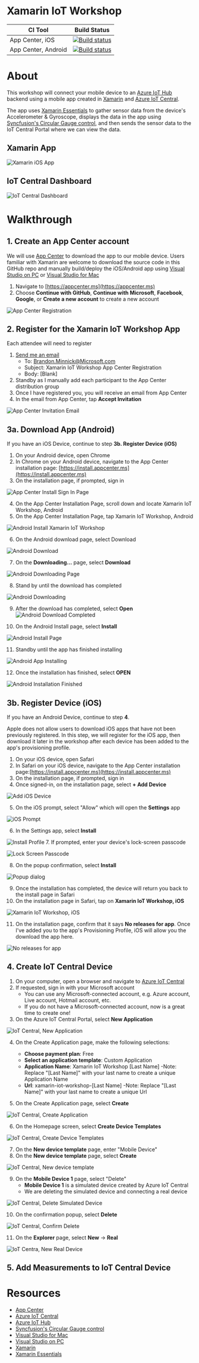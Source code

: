 # Xamarin IoT Workshop

|CI Tool                    |Build Status|
|---------------------------|---|
| App Center, iOS | [![Build status](https://build.appcenter.ms/v0.1/apps/186c8afc-b757-4b79-aca3-3fe0711b7f64/branches/master/badge)](https://appcenter.ms) |
| App Center, Android | [![Build status](https://build.appcenter.ms/v0.1/apps/e149e8f1-80de-4084-953b-83a482e5abd8/branches/master/badge)](https://appcenter.ms) |

# About

This workshop will connect your mobile device to an [Azure IoT Hub](https://azure.microsoft.com/services/iot-hub/?WT.mc_id=XamarinIoTWorkshop-github-bramin) backend using a mobile app created in [Xamarin](https://visualstudio.microsoft.com/xamarin/?WT.mc_id=XamarinIoTWorkshop-github-bramin) and [Azure IoT Central](https://azure.microsoft.com/services/iot-central/?WT.mc_id=XamarinIoTWorkshop-github-bramin).

The app uses [Xamarin Essentials](https://docs.microsoft.com/xamarin/essentials/) to gather sensor data from the device's Accelerometer & Gyroscope, displays the data in the app using [Syncfusion's Circular Gauge control](https://www.syncfusion.com/products/xamarin/circular-gauge), and then sends the sensor data to the IoT Central Portal where we can view the data.

## Xamarin App

![Xamarin iOS App](https://user-images.githubusercontent.com/13558917/42401809-41173f26-812c-11e8-98f4-4703ccc062c3.gif)

## IoT Central Dashboard

![IoT Central Dashboard](https://user-images.githubusercontent.com/13558917/42401851-6ceeae54-812c-11e8-9296-b3ddbf5e8249.png)

# Walkthrough

## 1. Create an App Center account

We will use [App Center](https://appcenter.ms/?WT.mc_id=XamarinIoTWorkshop-github-bramin) to download the app to our mobile device. Users familiar with Xamarin are welcome to download the source code in this GitHub repo and manually build/deploy the iOS/Android app using [Visual Studio on PC](https://visualstudio.microsoft.com/vs/?WT.mc_id=XamarinIoTWorkshop-github-bramin) or [Visual Studio for Mac](https://visualstudio.microsoft.com/vs/mac/?WT.mc_id=XamarinIoTWorkshop-github-bramin)

1. Navigate to [https://appcenter.ms](https://appcenter.ms)
2. Choose **Continue with GitHub**, **Continue with Microsoft**, **Facebook**, **Google**, or **Create a new account** to create a new account

![App Center Registration](https://user-images.githubusercontent.com/13558917/42402275-94801690-812e-11e8-8000-655b7f2f7ae7.png)

## 2. Register for the Xamarin IoT Workshop App

Each attendee will need to register

1. [Send me an email](mailto:brandon.minnick@microsoft.com?subject=Xamarin%20IoT%20Workshop%20App%20Center%20Registration)
    - To: Brandon.Minnick@Microsoft.com
    - Subject: Xamarin IoT Workshop App Center Registration
    - Body: [Blank]
2. Standby as I manually add each participant to the App Center distribution group
3. Once I have registered you, you will receive an email from App Center
4. In the email from App Center, tap **Accept Invitation**

![App Center Invitation Email](https://user-images.githubusercontent.com/13558917/42404139-957c6f64-813b-11e8-8460-bf8ba956b7bc.png)

## 3a. Download App (Android)

If you have an iOS Device, continue to step **3b. Register Device (iOS)**

1. On your Android device, open Chrome
2. In Chrome on your Android device, navigate to the App Center installation page: [https://install.appcenter.ms](https://install.appcenter.ms)
3. On the installation page, if prompted, sign in

![App Center Install Sign In Page](https://user-images.githubusercontent.com/13558917/42402802-ec844b24-8131-11e8-8f5a-affb75895f0b.png)

4. On the App Center Installation Page, scroll down and locate Xamarin IoT Workshop, Android
5. On the App Center Installation Page, tap Xamarin IoT Workshop, Android

![Android Install Xamarin IoT Workshop](https://user-images.githubusercontent.com/13558917/42402804-ecb23b88-8131-11e8-8e06-ced1bb30c6d6.png)

6. On the Android download page, select Download

![Android Download](https://user-images.githubusercontent.com/13558917/42402790-dcba12c8-8131-11e8-9b94-2c83dcf5751c.png)

7. On the **Downloading...** page, select **Download**

![Android Downloading Page](https://user-images.githubusercontent.com/13558917/42402791-dcd78cd6-8131-11e8-99b3-c45a15da4846.png)

8. Stand by until the download has completed

![Android Downloading](https://user-images.githubusercontent.com/13558917/42402792-dcf56ec2-8131-11e8-9906-31d689f6a5c2.png)

9. After the download has completed, select **Open**
![Android Download Completed](https://user-images.githubusercontent.com/13558917/42402808-ed20e876-8131-11e8-9527-e8539cfe4e75.png)

10. On the Android Install page, select **Install**

![Android Install Page](https://user-images.githubusercontent.com/13558917/42402809-ed3a9ab4-8131-11e8-82f5-e3c41db7b03c.png)

11. Standby until the app has finished installing

![Android App Installing](https://user-images.githubusercontent.com/13558917/42402810-ed5b219e-8131-11e8-845f-e172c40d28de.png)

12. Once the installation has finished, select **OPEN**

![Android Installation Finished](https://user-images.githubusercontent.com/13558917/42402811-ed7e4f84-8131-11e8-95f4-e77d67888754.png)

## 3b. Register Device (iOS)

If you have an Android Device, continue to step **4**.

Apple does not allow users to download iOS apps that have not been previously registered. In this step, we will register for the iOS app, then download it later in the workshop after each device has been added to the app's provisioning profile.

1. On your iOS device, open Safari
2. In Safari on your iOS device, navigate to the App Center installation page:[https://install.appcenter.ms](https://install.appcenter.ms)
3. On the installation page, if prompted, sign in
4. Once signed-in, on the installation page, select **+ Add Device**

![Add iOS Device](https://user-images.githubusercontent.com/13558917/42399795-0cbd3152-8124-11e8-857a-d7db238acc17.PNG)

5. On the iOS prompt, select "Allow" which will open the **Settings** app

![iOS Prompt](https://user-images.githubusercontent.com/13558917/42399794-0c95e9ee-8124-11e8-88bf-aaa2634ffe77.PNG)

6. In the Settings app, select **Install**

![Install Profile](https://user-images.githubusercontent.com/13558917/42399793-0c7ae32e-8124-11e8-87f1-3c12d29cfd5f.PNG)
7. If prompted, enter your device's lock-screen passcode

![Lock Screen Passcode](https://user-images.githubusercontent.com/13558917/42399791-0c63d6c0-8124-11e8-87d7-ecf964c5b955.PNG)

8. On the popup confirmation, select **Install**

![Popup dialog](https://user-images.githubusercontent.com/13558917/42399790-0c33a5fe-8124-11e8-8da9-912b31aa7007.PNG)

9. Once the installation has completed, the device will return you back to the install page in Safari
10. On the installation page in Safari, tap on **Xamarin IoT Workshop, iOS**

![Xamarin IoT Workshop, iOS](https://user-images.githubusercontent.com/13558917/42399787-0bf6669e-8124-11e8-9e1c-fe9dcc7c01d5.PNG)

11. On the installation page, confirm that it says **No releases for app**. Once I've added you to the app's Provisioning Profile, iOS will allow you the download the app here.

![No releases for app](https://user-images.githubusercontent.com/13558917/42399786-0bd82986-8124-11e8-8320-66384fbfb5a5.PNG)

## 4. Create IoT Central Device

1. On your computer, open a browser and navigate to [Azure IoT Central](https://apps.azureiotcentral.com/)
2. If requested, sign in with your Microsoft account
    - You can use any Microsoft-connected account, e.g. Azure account, Live account, Hotmail account, etc.
    - If you do not have a Microsoft-connected account, now is a great time to create one!
3. On the Azure IoT Central Portal, select **New Application**

![IoT Central, New Application](https://user-images.githubusercontent.com/13558917/42413959-63a4ed0e-81e0-11e8-9343-6b3cbc987a8a.png)

4. On the Create Application page, make the following selections:
    - **Choose payment plan**: Free
    - **Select an application template**: Custom Application
    - **Application Name**: Xamarin IoT Workshop [Last Name]
        -Note: Replace "[Last Name]" with your last name to create a unique Application Name
    - **Url**: xamarin-iot-workshop-[Last Name]
         -Note: Replace "[Last Name]" with your last name to create a unique Url

5. On the Create Application page, select **Create**

![IoT Central, Create Application](https://user-images.githubusercontent.com/13558917/42413957-6377635c-81e0-11e8-9eac-1dcf04527600.png)

6. On the Homepage screen, select **Create Device Templates**

![IoT Central, Create Device Templates](https://user-images.githubusercontent.com/13558917/42413958-638d2e76-81e0-11e8-808a-ac0707dcfea8.png)

7. On the **New device template** page, enter "Mobile Device"
8. On the **New device template** page, select **Create**

![IoT Central, New device template](https://user-images.githubusercontent.com/13558917/42414015-7ceccfb0-81e1-11e8-8866-bbde4ad17e06.png)

9. On the **Mobile Device 1** page, select "Delete"
    - **Mobile Device 1** is a simulated device created by Azure IoT Central
    - We are deleting the simulated device and connecting a real device

![IoT Central, Delete Simulated Device](https://user-images.githubusercontent.com/13558917/42413956-6362175e-81e0-11e8-8965-d7a2943678d5.png)

10. On the confirmation popup, select **Delete**

![IoT Central, Confirm Delete](https://user-images.githubusercontent.com/13558917/42414016-7d032f9e-81e1-11e8-83e5-535935fcc2c4.png)

11. On the **Explorer** page, select **New** -> **Real**

![IoT Centra, New Real Device](https://user-images.githubusercontent.com/13558917/42413954-6333f036-81e0-11e8-9014-c07a466c2db7.png)

## 5. Add Measurements to IoT Central Device

# Resources

- [App Center](https://appcenter.ms)
- [Azure IoT Central](https://azure.microsoft.com/services/iot-central/?WT.mc_id=XamarinIoTWorkshop-github-bramin)
- [Azure IoT Hub](https://azure.microsoft.com/services/iot-hub/?WT.mc_id=XamarinIoTWorkshop-github-bramin)
- [Syncfusion's Circular Gauge control](https://www.syncfusion.com/products/xamarin/circular-gauge)
- [Visual Studio for Mac](https://visualstudio.microsoft.com/vs/mac/?WT.mc_id=XamarinIoTWorkshop-github-bramin)
- [Visual Studio on PC](https://visualstudio.microsoft.com/vs/?WT.mc_id=XamarinIoTWorkshop-github-bramin)
- [Xamarin](https://visualstudio.microsoft.com/xamarin/?WT.mc_id=XamarinIoTWorkshop-github-bramin)
- [Xamarin Essentials](https://docs.microsoft.com/xamarin/essentials/)

